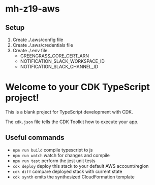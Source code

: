 # mh-z19-aws
 
## Setup

1. Create ./.aws/config file
1. Create ./.aws/credentials file
1. Create ./.env file.
    - GREENGRASS_CORE_CERT_ARN
    - NOTIFICATION_SLACK_WORKSPACE_ID
    - NOTIFICATION_SLACK_CHANNEL_ID
  
  # Welcome to your CDK TypeScript project!

This is a blank project for TypeScript development with CDK.

The `cdk.json` file tells the CDK Toolkit how to execute your app.

## Useful commands

 * `npm run build`   compile typescript to js
 * `npm run watch`   watch for changes and compile
 * `npm run test`    perform the jest unit tests
 * `cdk deploy`      deploy this stack to your default AWS account/region
 * `cdk diff`        compare deployed stack with current state
 * `cdk synth`       emits the synthesized CloudFormation template
